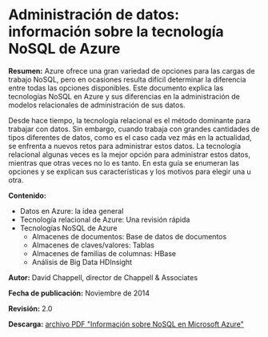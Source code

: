﻿<properties urlDisplayName="Understand NoSQL technologies" pageTitle="Información sobre la tecnología NoSQL de Azure | Azure" metaKeywords="" description="Obtenga información sobre cómo la tecnología NoSQL de HDInsight puede ayudarle a administrar datos no adecuados para bases de datos relacionales como, por ejemplo, conjuntos de grandes volúmenes de datos y documentos o gráficos JSON." umbracoNaviHide="0" disqusComments="1" editor="cgronlun" manager="paulettm" services="storage,hdinsight" documentationCenter="" title="Data management: Understanding NoSQL technologies on Azure" authors="dchappell" />

<tags ms.service="hdinsight" ms.workload="big-data" ms.tgt_pltfrm="na" ms.devlang="na" ms.topic="article" ms.date="12/01/2014" ms.author="dchappell" />

# Administración de datos: información sobre la tecnología NoSQL de Azure

**Resumen:** Azure ofrece una gran variedad de opciones para las cargas de trabajo NoSQL, pero en ocasiones resulta difícil determinar la diferencia entre todas las opciones disponibles. Este documento explica las tecnologías NoSQL en Azure y sus diferencias en la administración de modelos relacionales de administración de sus datos.

Desde hace tiempo, la tecnología relacional es el método dominante para trabajar con datos. Sin embargo, cuando trabaja con grandes cantidades de tipos diferentes de datos, como es el caso cada vez más en la actualidad, se enfrenta a nuevos retos para administrar estos datos. La tecnología relacional algunas veces es la mejor opción para administrar estos datos, mientras que otras veces no lo es tanto. En esta guía se enumeran las opciones y se explican sus características y los motivos para elegir una u otra.


**Contenido:**

* Datos en Azure: la idea general	
* Tecnología relacional de Azure: Una revisión rápida	
* Tecnologías NoSQL de Azure
	* Almacenes de documentos: Base de datos de documentos
	* Almacenes de claves/valores: Tablas
	* Almacenes de familias de columnas: HBase
	* Análisis de Big Data HDInsight 


**Autor:** David Chappell, director de Chappell & Associates

**Fecha de publicación:** Noviembre de 2014

**Revisión:** 2.0

**Descarga:** <a href="http://go.microsoft.com/fwlink/p/?LinkId=330292" target="_blank">archivo PDF "Información sobre NoSQL en Microsoft Azure"</a>

<!--HONumber=35.1-->
